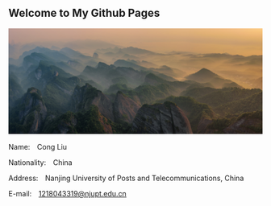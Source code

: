 ## Welcome to My Github Pages
![Image of 001](/images/images01.jpg)  

Name:  Cong Liu  

Nationality:  China  

Address:  Nanjing University of Posts and Telecommunications, China  

E-mail:  1218043319@njupt.edu.cn  


